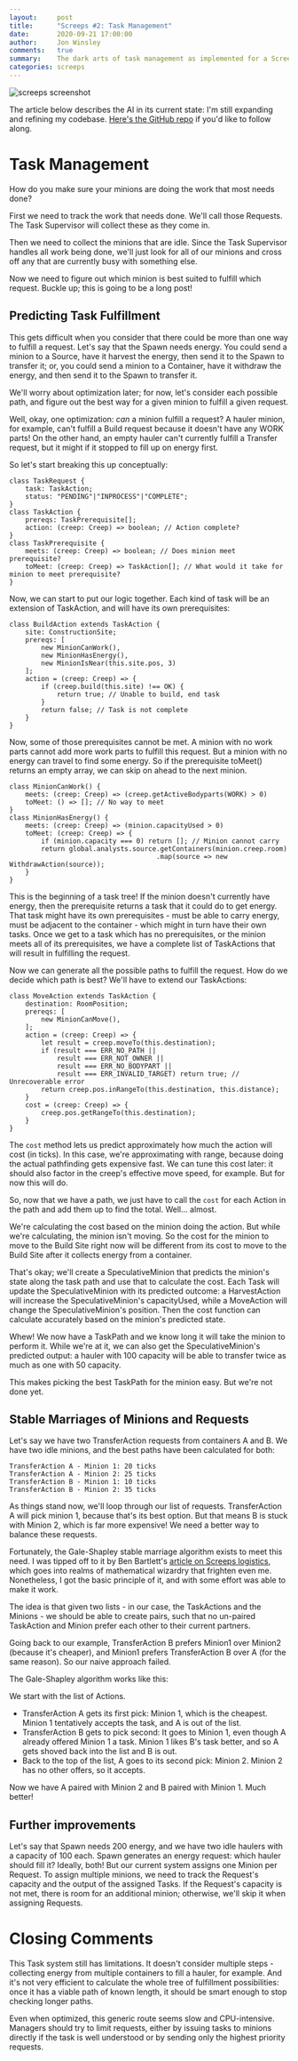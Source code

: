 ```yaml
---
layout:     post
title:      "Screeps #2: Task Management"
date:       2020-09-21 17:00:00
author:     Jon Winsley
comments:   true
summary:    The dark arts of task management as implemented for a Screeps AI
categories: screeps
---
```


![screeps screenshot](/assets/screeps2.png)

The article below describes the AI in its current state: I'm still expanding and refining my codebase. [Here's the GitHub repo](https://github.com/glitchassassin/screeps) if you'd like to follow along.

# Task Management

How do you make sure your minions are doing the work that most needs done?

First we need to track the work that needs done. We'll call those Requests. The Task Supervisor will collect these as they come in.

Then we need to collect the minions that are idle. Since the Task Supervisor handles all work being done, we'll just look for all of our minions and cross off any that are currently busy with something else.

Now we need to figure out which minion is best suited to fulfill which request. Buckle up; this is going to be a long post!

## Predicting Task Fulfillment

This gets difficult when you consider that there could be more than one way to fulfill a request. Let's say that the Spawn needs energy. You could send a minion to a Source, have it harvest the energy, then send it to the Spawn to transfer it; or, you could send a minion to a Container, have it withdraw the energy, and then send it to the Spawn to transfer it.

We'll worry about optimization later; for now, let's consider each possible path, and figure out the best way for a given minion to fulfill a given request.

Well, okay, one optimization: *can* a minion fulfill a request? A hauler minion, for example, can't fulfill a Build request because it doesn't have any WORK parts! On the other hand, an empty hauler can't currently fulfill a Transfer request, but it might if it stopped to fill up on energy first.

So let's start breaking this up conceptually:

```
class TaskRequest {
    task: TaskAction;
    status: "PENDING"|"INPROCESS"|"COMPLETE";
}
class TaskAction {
    prereqs: TaskPrerequisite[];
    action: (creep: Creep) => boolean; // Action complete?
}
class TaskPrerequisite {
    meets: (creep: Creep) => boolean; // Does minion meet prerequisite?
    toMeet: (creep: Creep) => TaskAction[]; // What would it take for minion to meet prerequisite?
}
```

Now, we can start to put our logic together. Each kind of task will be an extension of TaskAction, and will have its own prerequisites:

```
class BuildAction extends TaskAction {
    site: ConstructionSite;
    prereqs: [
        new MinionCanWork(),
        new MinionHasEnergy(),
        new MinionIsNear(this.site.pos, 3)
    ];
    action = (creep: Creep) => {
        if (creep.build(this.site) !== OK) {
            return true; // Unable to build, end task
        }
        return false; // Task is not complete
    }
}
```

Now, some of those prerequisites cannot be met. A minion with no work parts cannot add more work parts to fulfill this request. But a minion with no energy can travel to find some energy. So if the prerequisite toMeet() returns an empty array, we can skip on ahead to the next minion.

```
class MinionCanWork() {
    meets: (creep: Creep) => (creep.getActiveBodyparts(WORK) > 0)
    toMeet: () => []; // No way to meet
}
class MinionHasEnergy() {
    meets: (creep: Creep) => (minion.capacityUsed > 0)
    toMeet: (creep: Creep) => {
        if (minion.capacity === 0) return []; // Minion cannot carry
        return global.analysts.source.getContainers(minion.creep.room)
                                     .map(source => new WithdrawAction(source));
    }
}
```

This is the beginning of a task tree! If the minion doesn't currently have energy, then the prerequisite returns a task that it could do to get energy. That task might have its own prerequisites - must be able to carry energy, must be adjacent to the container - which might in turn have their own tasks. Once we get to a task which has no prerequisites, or the minion meets all of its prerequisites, we have a complete list of TaskActions that will result in fulfilling the request.

Now we can generate all the possible paths to fulfill the request. How do we decide which path is best? We'll have to extend our TaskActions:

```
class MoveAction extends TaskAction {
    destination: RoomPosition;
    prereqs: [
        new MinionCanMove(),
    ];
    action = (creep: Creep) => {
        let result = creep.moveTo(this.destination);
        if (result === ERR_NO_PATH ||
            result === ERR_NOT_OWNER ||
            result === ERR_NO_BODYPART ||
            result === ERR_INVALID_TARGET) return true; // Unrecoverable error
        return creep.pos.inRangeTo(this.destination, this.distance);
    }
    cost = (creep: Creep) => {
        creep.pos.getRangeTo(this.destination);
    }
}
```

The `cost` method lets us predict approximately how much the action will cost (in ticks). In this case, we're approximating with range, because doing the actual pathfinding gets expensive fast. We can tune this cost later: it should also factor in the creep's effective move speed, for example. But for now this will do.

So, now that we have a path, we just have to call the `cost` for each Action in the path and add them up to find the total. Well... almost.

We're calculating the cost based on the minion doing the action. But while we're calculating, the minion isn't moving. So the cost for the minion to move to the Build Site right now will be different from its cost to move to the Build Site after it collects energy from a container.

That's okay; we'll create a SpeculativeMinion that predicts the minion's state along the task path and use that to calculate the cost. Each Task will update the SpeculativeMinion with its predicted outcome: a HarvestAction will increase the SpeculativeMinion's capacityUsed, while a MoveAction will change the SpeculativeMinion's position. Then the cost function can calculate accurately based on the minion's predicted state.

Whew! We now have a TaskPath and we know long it will take the minion to perform it. While we're at it, we can also get the SpeculativeMinion's predicted output: a hauler with 100 capacity will be able to transfer twice as much as one with 50 capacity.

This makes picking the best TaskPath for the minion easy. But we're not done yet.

## Stable Marriages of Minions and Requests

Let's say we have two TransferAction requests from containers A and B. We have two idle minions, and the best paths have been calculated for both:

```
TransferAction A - Minion 1: 20 ticks
TransferAction A - Minion 2: 25 ticks
TransferAction B - Minion 1: 10 ticks
TransferAction B - Minion 2: 35 ticks
```

As things stand now, we'll loop through our list of requests. TransferAction A will pick minion 1, because that's its best option. But that means B is stuck with Minion 2, which is far more expensive! We need a better way to balance these requests.

Fortunately, the Gale-Shapley stable marriage algorithm exists to meet this need. I was tipped off to it by Ben Bartlett's [article on Screeps logistics](https://bencbartlett.wordpress.com/2018/03/28/screeps-4-hauling-is-np-hard/), which goes into realms of mathematical wizardry that frighten even me. Nonetheless, I got the basic principle of it, and with some effort was able to make it work.

The idea is that given two lists - in our case, the TaskActions and the Minions - we should be able to create pairs, such that no un-paired TaskAction and Minion prefer each other to their current partners.

Going back to our example, TransferAction B prefers Minion1 over Minion2 (because it's cheaper), and Minion1 prefers TransferAction B over A (for the same reason). So our naive approach failed.

The Gale-Shapley algorithm works like this:

We start with the list of Actions.

* TransferAction A gets its first pick: Minion 1, which is the cheapest. Minion 1 tentatively accepts the task, and A is out of the list.
* TransferAction B gets to pick second: It goes to Minion 1, even though A already offered Minion 1 a task. Minion 1 likes B's task better, and so A gets shoved back into the list and B is out.
* Back to the top of the list, A goes to its second pick: Minion 2. Minion 2 has no other offers, so it accepts.

Now we have A paired with Minion 2 and B paired with Minion 1. Much better!

## Further improvements

Let's say that Spawn needs 200 energy, and we have two idle haulers with a capacity of 100 each. Spawn generates an energy request: which hauler should fill it? Ideally, both! But our current system assigns one Minion per Request. To assign multiple minions, we need to track the Request's capacity and the output of the assigned Tasks. If the Request's capacity is not met, there is room for an additional minion; otherwise, we'll skip it when assigning Requests.

# Closing Comments

This Task system still has limitations. It doesn't consider multiple steps - collecting energy from multiple containers to fill a hauler, for example. And it's not very efficient to calculate the whole tree of fulfillment possibilities: once it has a viable path of known length, it should be smart enough to stop checking longer paths.

Even when optimized, this generic route seems slow and CPU-intensive. Managers should try to limit requests, either by issuing tasks to minions directly if the task is well understood or by sending only the highest priority requests.